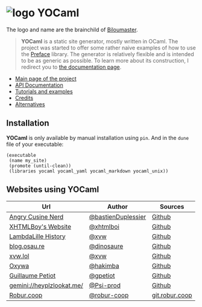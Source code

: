 # ![logo](misc/logo.png) YOCaml

The logo and name are the brainchild of [Biloumaster](https://github.com/BilouMaster).

> **YOCaml** is a static site generator, mostly written in OCaml. The project
> was started to offer some rather naive examples of how to use the
> [Preface](https://github.com/xvw/preface/) library. The generator is
> relatively flexible and is intended to be as generic as possible. To learn
> more about its construction, I redirect you to [the documentation
> page](https://yocaml.github.io/doc/yocaml/index.html).

- [Main page of the project](https://yocaml.github.io/doc/yocaml/index.html)
- [API Documentation](https://yocaml.github.io/doc/yocaml/Yocaml/index.html)
- [Tutorials and examples](https://yocaml.github.io/doc/yocaml/index.html#tutorial)
- [Credits](https://yocaml.github.io/doc/yocaml/index.html#credits)
- [Alternatives](https://yocaml.github.io/doc/yocaml/index.html#alternatives)

## Installation

**YOCaml** is only available by manual installation using `pin`.
And in the `dune` file of your executable:

```common-lisp
(executable
 (name my_site)
 (promote (until-clean))
 (libraries yocaml yocaml_yaml yocaml_markdown yocaml_unix))
```

## Websites using YOCaml

| Url                                                                          | Author                                                     | Sources                                                           |
|------------------------------------------------------------------------------|------------------------------------------------------------|-------------------------------------------------------------------|
| [Angry Cusine Nerd](https://bastienduplessier.github.io/angry_cuisine_nerd/) | [@bastienDuplessier](https://github.com/BastienDuplessier) | [Github](https://github.com/BastienDuplessier/angry_cuisine_nerd) |
| [XHTMLBoy's Website](https://xhtmlboi.github.io/)                            | [@xhtmlboi](https://github.com/xhtmlboi)                   | [Github](https://github.com/xhtmlboi/blogger)                     |
| [LambdaLille History](https://github.com/lambdalille/talks)                  | [@xvw](https://github.com/xvw)                             | [Github](https://github.com/lambdalille/history)                  |
| [blog.osau.re](https://blog.osau.re)                                         | [@dinosaure](https://github.com/dinosaure)                 | [Github](https://github.com/dinosaure/blogger)                    |
| [xvw.lol](https://xvw.lol)                                                   | [@xvw](https://github.com/xvw)                             | [Github](https://github.com/xvw/capsule)                          |
| [Oxywa](https://hakimba.github.io/oxywa/)                                    | [@hakimba](https://github.com/Hakimba)                     | [Github](https://github.com/Hakimba/oxywa)                        |
| [Guillaume Petiot](https://guillaumepetiot.com/)                             | [@gpetiot](https://github.com/gpetiot/)                    | [Github](https://github.com/gpetiot/blogger)                      |
| [gemini://heyplzlookat.me/](https://www.heyplzlookat.me/)                    | [@Psi-prod](https://github.com/Psi-Prod/)                  | [Github](https://github.com/Psi-Prod/Capsule)                     |
| [Robur.coop](https://blog.robur.coop/)                                       | [@robur-coop](https://github.com/robur-coop)               | [git.robur.coop](https://git.robur.coop/robur/blog.robur.coop)                                                                  |
